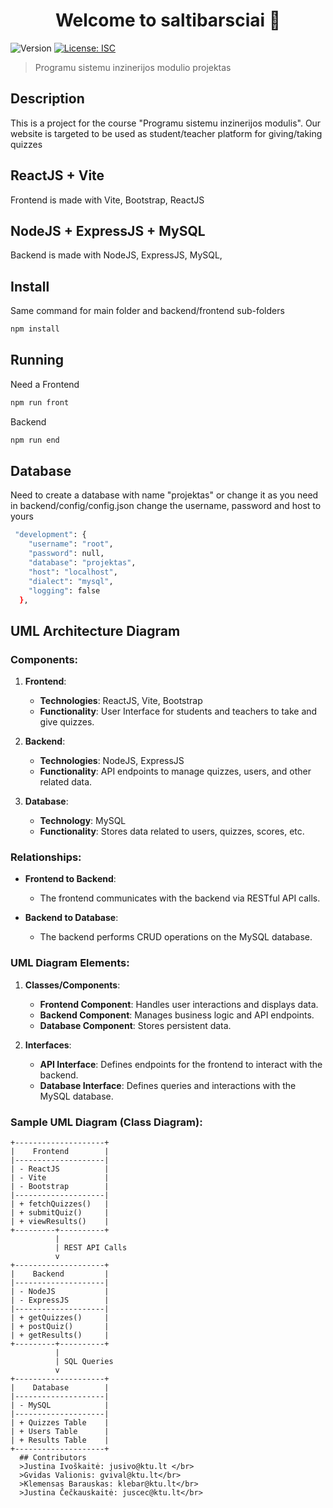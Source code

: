 <h1 align="center">Welcome to saltibarsciai 👋</h1>
<p>
  <img alt="Version" src="https://img.shields.io/badge/version-1.0.0-blue.svg?cacheSeconds=2592000" />
  <a href="#" target="_blank">
    <img alt="License: ISC" src="https://img.shields.io/badge/License-ISC-yellow.svg" />
  </a>
</p>

> Programu sistemu inzinerijos modulio projektas
## Description
This is a project for the course "Programu sistemu inzinerijos modulis". Our website is targeted to be used as student/teacher platform for giving/taking quizzes
## ReactJS + Vite
Frontend is made with
Vite, Bootstrap, ReactJS
## NodeJS + ExpressJS + MySQL
Backend is made with
NodeJS, ExpressJS, MySQL,
## Install
Same command for main folder and backend/frontend sub-folders
```sh
npm install
```
## Running
Need a 
Frontend
```sh
npm run front
```
Backend
```sh
npm run end
```
## Database
Need to create a database with name "projektas" or change it as you need
in backend/config/config.json change the username, password and host to yours
```sh
 "development": {
    "username": "root",
    "password": null,
    "database": "projektas",
    "host": "localhost",
    "dialect": "mysql",
    "logging": false
  },
  ```
## UML Architecture Diagram

### Components:

1. **Frontend**:
   - **Technologies**: ReactJS, Vite, Bootstrap
   - **Functionality**: User Interface for students and teachers to take and give quizzes.

2. **Backend**:
   - **Technologies**: NodeJS, ExpressJS
   - **Functionality**: API endpoints to manage quizzes, users, and other related data.

3. **Database**:
   - **Technology**: MySQL
   - **Functionality**: Stores data related to users, quizzes, scores, etc.

### Relationships:

- **Frontend to Backend**:
  - The frontend communicates with the backend via RESTful API calls.
  
- **Backend to Database**:
  - The backend performs CRUD operations on the MySQL database.

### UML Diagram Elements:

1. **Classes/Components**:
   - **Frontend Component**: Handles user interactions and displays data.
   - **Backend Component**: Manages business logic and API endpoints.
   - **Database Component**: Stores persistent data.

2. **Interfaces**:
   - **API Interface**: Defines endpoints for the frontend to interact with the backend.
   - **Database Interface**: Defines queries and interactions with the MySQL database.

### Sample UML Diagram (Class Diagram):

```plaintext
+--------------------+
|    Frontend        |
|--------------------|
| - ReactJS          |
| - Vite             |
| - Bootstrap        |
|--------------------|
| + fetchQuizzes()   |
| + submitQuiz()     |
| + viewResults()    |
+---------+----------+
          |
          | REST API Calls
          v
+--------------------+
|    Backend         |
|--------------------|
| - NodeJS           |
| - ExpressJS        |
|--------------------|
| + getQuizzes()     |
| + postQuiz()       |
| + getResults()     |
+---------+----------+
          |
          | SQL Queries
          v
+--------------------+
|    Database        |
|--------------------|
| - MySQL            |
|--------------------|
| + Quizzes Table    |
| + Users Table      |
| + Results Table    |
+--------------------+
  ## Contributors
  >Justina Ivoškaitė: jusivo@ktu.lt </br>
  >Gvidas Valionis: gvival@ktu.lt</br>
  >Klemensas Barauskas: klebar@ktu.lt</br>
  >Justina Čečkauskaitė: juscec@ktu.lt</br>
